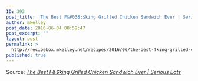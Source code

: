 ```yaml
---
ID: 393
post_title: 'The Best F&#038;$king Grilled Chicken Sandwich Ever | Serious Eats'
author: mkelley
post_date: 2016-06-04 08:59:47
post_excerpt: ""
layout: post
permalink: >
  http://recipebox.mkelley.net/recipes/2016/06/the-best-fking-grilled-chicken-sandwich-ever-serious-eats/
published: true
---
```

Source: <em><a href="http://www.seriouseats.com/2014/04/the-best-fking-grilled-chicken-sandwich-ever-recipe.html">The Best F&amp;$king Grilled Chicken Sandwich Ever | Serious Eats</a></em>